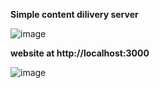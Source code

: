 **Simple content dilivery server**

![image](https://github.com/user-attachments/assets/19fded4b-84a1-48a7-b433-dadd5f70b76e)

**website at http://localhost:3000**

![image](https://github.com/user-attachments/assets/c46b814a-b120-49a5-8763-de66d9428a8e)

